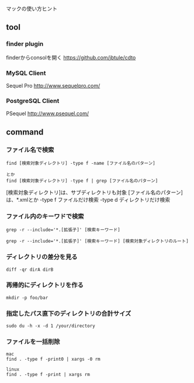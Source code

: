 マックの使い方ヒント

## tool

### finder plugin

finderからconsolを開く
https://github.com/jbtule/cdto


### MySQL Client
Sequel Pro http://www.sequelpro.com/

### PostgreSQL Client
PSequel http://www.psequel.com/


## command

### ファイル名で検索

```
find [検索対象ディレクトリ] -type f -name [ファイル名のパターン]

とか
find [検索対象ディレクトリ] -type f | grep [ファイル名のパターン]
```

[検索対象ディレクトリ]は、サブディレクトリも対象
 [ファイル名のパターン]は、*.xmlとか
-type f ファイルだけ検索
-type d ディレクトリだけ検索


### ファイル内のキーワドで検索
```
grep -r --include='*.[拡張子]' [検索キーワード]

grep -r --include='*.[拡張子]' [検索キーワード] [検索対象ディレクトリのルート]
```

### ディレクトリの差分を見る
```
diff -qr dirA dirB
```

### 再帰的にディレクトリを作る

```
mkdir -p foo/bar
```


### 指定したパス直下のディレクトリの合計サイズ

```
sudo du -h -x -d 1 /your/directory
```


### ファイルを一括削除

```
mac
find . -type f -print0 | xargs -0 rm

linux
find . -type f -print | xargs rm
```
